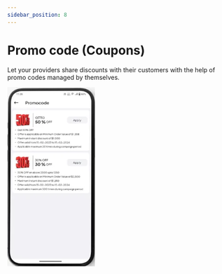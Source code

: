 ```yaml
---
sidebar_position: 8
---
```

# Promo code (Coupons)

Let your providers share discounts with their customers with the help of promo codes managed by themselves.

![Promo Codes](../../static/img/adminPanel/app_promocode.webp)
